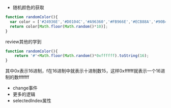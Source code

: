 * 随机颜色的获取
```javascript
function randomColor(){
  var color = ['#24936E','#D0104C','#A96360','#FB966E','#ECB88A','#90B44B','#00AA90','#994639','#985F2A','#1C1C1C'];
  return color[Math.floor(Math.random()*10)];
}
```
review其他的学到
```javascript
function randomColor(){
	return '#'+Math.floor(Math.random()*0xffffff).toString(16);
}
```
其中0x表示16进制，f在16进制中就表示十进制数15，这样0xffffff就表示一个16进制的数fffffff

* change事件
* 更多的逻辑
* selectedIndex属性